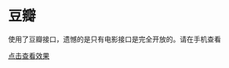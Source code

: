 # 豆瓣
使用了豆瓣接口，遗憾的是只有电影接口是完全开放的。请在手机查看  

<a href="https://byinwind.github.io/TestDemo/douban/">点击查看效果</a>